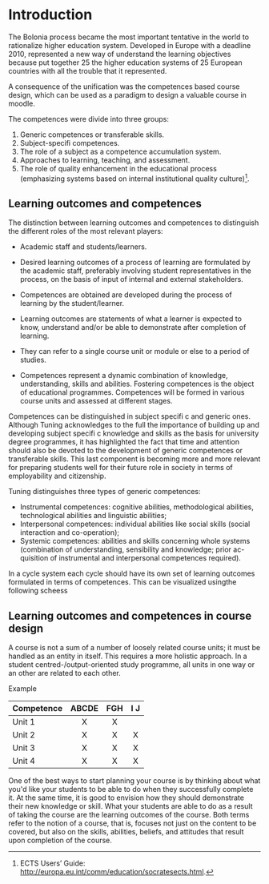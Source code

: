 

# Introduction 

The Bolonia process became the most important tentative in the world to rationalize higher education system. Developed in Europe with a deadline 2010, represented a new way of understand the learning objectives because put together 25 the higher education systems of 25 European countries with all the trouble that it represented.

A consequence of the unification was the competences based course design, which can be used as a paradigm to design a valuable course in moodle.

The competences were divide into three groups:

1. Generic competences or transferable skills.
2. Subject-specifi competences.
3. The role of a subject as a competence accumulation system.
4. Approaches to learning, teaching, and assessment.
5. The role of quality enhancement in the educational process (emphasizing systems based on internal institutional quality culture)[^1].

## Learning outcomes and competences

The distinction between learning outcomes and competences to distinguish the different roles of the most relevant players:

- Academic staff and students/learners. 
- Desired learning outcomes of a process of learning are formulated by the academic staff, preferably involving student representatives in the process, on the basis of input of internal and external stakeholders. 
- Competences are obtained are developed during the process of learning by the student/learner.
- Learning outcomes are statements of what a learner is expected to know, understand and/or be able to demonstrate after completion of learning. 
- They can refer to a single course unit or module or else to a period of studies.

- Competences represent a dynamic combination of knowledge, understanding, skills and abilities. Fostering competences is the object of educational programmes. Competences will be formed in various course units and assessed at different stages.

Competences can be distinguished in subject specifi c and generic ones. Although Tuning acknowledges to the full the importance of building up and developing subject specifi c knowledge and skills as the basis for
university degree programmes, it has highlighted the fact that time and attention should also be devoted to the development of generic competences or transferable skills. This last component is becoming more and more relevant for preparing students well for their future role in society in terms of employability and citizenship.

Tuning distinguishes three types of generic competences:

- Instrumental competences: cognitive abilities, methodological abilities,
    technological abilities and linguistic abilities;
- Interpersonal competences: individual abilities like social skills (social
    interaction and co-operation);
- Systemic competences: abilities and skills concerning whole systems
    (combination of understanding, sensibility and knowledge; prior ac-
    quisition of instrumental and interpersonal competences required).

In a cycle system each cycle should have its own set of learning outcomes formulated in terms of competences. This can be visualized usingthe following scheess

## Learning outcomes and competences in course design

A  course is not a sum of a number of loosely related course units; it must be handled
as an entity in itself. This requires a more holistic approach. In a student centred-/output-oriented study programme, all units in one way or an other are related to each other. 

Example

| Competence | ABCDE | FGH  | I J  |
| ---------- | :---: | :--: | :--: |
| Unit 1     |   X   |  X   |      |
| Unit 2     |   X   |  X   |  X   |
| Unit 3     |   X   |  X   |  X   |
| Unit 4     |   X   |  X   |  X   |

One of the best ways to start planning your course is by thinking about what you'd like your students to be able to do when they successfully complete it. At the same time, it is good to envision how they should demonstrate their new knowledge or skill. What your students are able to do as a result of taking the course are the learning outcomes of the course. Both terms refer to the notion of a course, that is, focuses not just on the content to be covered, but also on the skills, abilities, beliefs, and attitudes that result upon completion of the course.

[^1]: ECTS Users’ Guide: http://europa.eu.int/comm/education/socratesects.html.